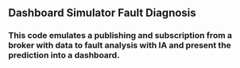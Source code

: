 ## Dashboard Simulator Fault Diagnosis

### This code emulates a publishing and subscription from a broker with data to fault analysis with IA and present the prediction into a dashboard.
